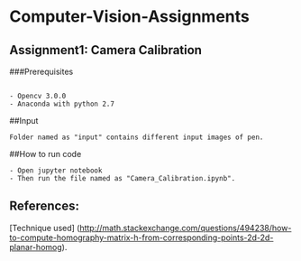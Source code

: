 # Computer-Vision-Assignments
## Assignment1: Camera Calibration

###Prerequisites
```

- Opencv 3.0.0
- Anaconda with python 2.7
```


##Input 
```
Folder named as "input" contains different input images of pen.
```




##How to run code 
```
- Open jupyter notebook
- Then run the file named as "Camera_Calibration.ipynb".
```
## References:
[Technique used] (http://math.stackexchange.com/questions/494238/how-to-compute-homography-matrix-h-from-corresponding-points-2d-2d-planar-homog).







